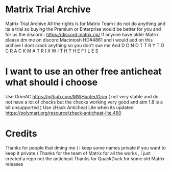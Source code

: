 # Matrix Trial Archive
Matrix Trial Archive
All the rights is for Matrix Team i do not do anything and its a trial so buying the Premium or Enterprise would be better for you and for us the discord : https://discord.matrix.rip/
If anyone have older Matrix please dm me on discord Macintosh HD#4861 and i would add on this archive
I dont crack anything so you don't sue me
And D O  N O T  T R Y  T O  C R A C K  M A T R I X  W I T H  T H E  F I L E S

# I want to use an other free anticheat what should i choose
Use GrimAC https://github.com/MWHunter/Grim ( not very stable and do not have a lot of checks but the checks working very good and atm 1.8 is a bit unsupported )
Use zHack Anticheat Lite when its updated https://polymart.org/resource/zhack-anticheat-lite.460

# Credits
Thanks for people that dming me ( i keep some names private if you want to keep it private )
Thanks for the team of Matrix for all the works , i just created a repo not the anticheat
Thanks for QuackDuck for some old Matrix releases

